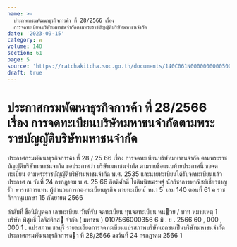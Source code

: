 ```yaml
---
name: >-
  ประกาศกรมพัฒนาธุรกิจการค้า ที่ 28/2566 เรื่อง
  การจดทะเบียนบริษัทมหาชนจำกัดตามพระราชบัญญัติบริษัทมหาชนจำกัด
date: '2023-09-15'
category: ค
volume: 140
section: 61
page: 5
source: 'https://ratchakitcha.soc.go.th/documents/140C061N0000000000500.pdf'
draft: true
---
```


# ประกาศกรมพัฒนาธุรกิจการค้า ที่ 28/2566 เรื่อง การจดทะเบียนบริษัทมหาชนจำกัดตามพระราชบัญญัติบริษัทมหาชนจำกัด

ประกาศกรมพัฒนาธุรกิจการค้า ที่ 28 / 25 66 เรื่อง การจดทะเบียนบริษัทมหาชนจำกัด ตามพระราชบัญญัติบริษัทมหาชนจากัด ขอประกาศว่า บริษัทมหาชนจำกัด ตามรายชื่อแนบท้ายประกาศนี้ ขอจดทะเบียน ตามพระราชบัญญัติบริษัทมหาชนจำกัด พ.ศ. 2535 และนายทะเบียนได้รับจดทะเบียนแล้ว ประกาศ ณ วันที่ 24 กรกฎาคม พ.ศ. 25 66 กิตติศักดิ์ โชติพนิชเศรษฐ์ นักวิชาการพาณิชย์เชี่ยวชาญ รัก ษาราชการแทน ผู้อำนวยการกองทะเบียนธุรกิจ นายทะเบียน ้ หนา 5 ่ เลม 140 ตอนที่ 61 ค ราชกิจจานุเบกษา 15 กันยายน 2566

ลําดับที่ ชื่อนิติบุคคล เลขทะเบียน วันที่รับ จดทะเบียน ทุนจดทะเบียน หนวย / บาท หมายเหตุ 1 บริษัท พิสุทธิ์ โลจิสติกส จํากัด ( มหาชน ) 0107566000356 6 มิ . ย . 2566 60 , 000 , 000 1 . แปรสภาพ ชลบุรี รายละเอียดการจดทะเบียนแปรสภาพบริษัทเอกชนเป็นบริษัทมหาชนจํากัด ประกาศกรมพัฒนาธุรกิจการคา ที่ 28/2566 ลงวันที่ 24 กรกฎาคม 2566 1
